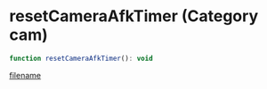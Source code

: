 # resetCameraAfkTimer (Category cam)

```js
function resetCameraAfkTimer(): void
```

[filename](resetCameraAfkTimer_m.md ':include')